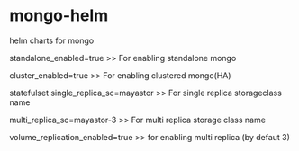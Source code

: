 # mongo-helm
helm charts for mongo 

standalone_enabled=true >> For enabling standalone mongo

cluster_enabled=true >> For enabling clustered mongo(HA)  

statefulset single_replica_sc=mayastor >> For single replica storageclass name

multi_replica_sc=mayastor-3 >> For multi replica storage class name

volume_replication_enabled=true >> for enabling multi replica (by defaut 3)
